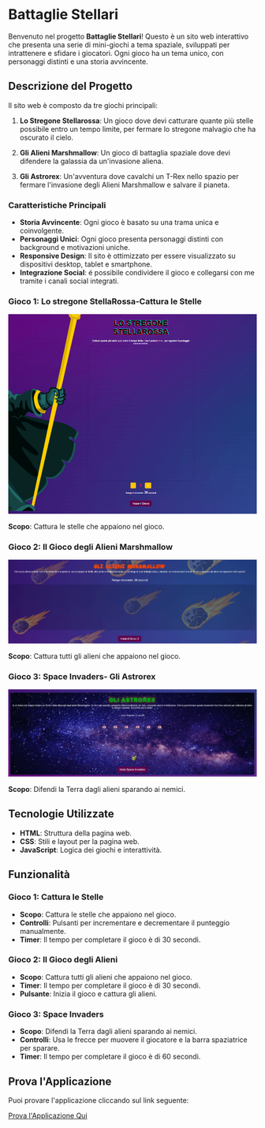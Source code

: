 # Battaglie Stellari

Benvenuto nel progetto **Battaglie Stellari**! Questo è un sito web interattivo che presenta una serie di mini-giochi a tema spaziale, sviluppati per intrattenere e sfidare i giocatori. Ogni gioco ha un tema unico, con personaggi distinti e una storia avvincente.

## Descrizione del Progetto

Il sito web è composto da tre giochi principali:

1. **Lo Stregone Stellarossa**: Un gioco dove devi catturare quante più stelle possibile entro un tempo limite, per fermare lo stregone malvagio che ha oscurato il cielo.
   
2. **Gli Alieni Marshmallow**: Un gioco di battaglia spaziale dove devi difendere la galassia da un'invasione aliena.

3. **Gli Astrorex**: Un'avventura dove cavalchi un T-Rex nello spazio per fermare l'invasione degli Alieni Marshmallow e salvare il pianeta.

### Caratteristiche Principali
- **Storia Avvincente**: Ogni gioco è basato su una trama unica e coinvolgente.
- **Personaggi Unici**: Ogni gioco presenta personaggi distinti con background e motivazioni uniche.
- **Responsive Design**: Il sito è ottimizzato per essere visualizzato su dispositivi desktop, tablet e smartphone.
- **Integrazione Social**: é possibile condividere il gioco e collegarsi con me tramite i canali social integrati.

### Gioco 1: Lo stregone StellaRossa-Cattura le Stelle

![Cattura le Stelle](assets/IMG/game1.png)

**Scopo**: Cattura le stelle che appaiono nel gioco.

### Gioco 2: Il Gioco degli Alieni Marshmallow 

![Il Gioco degli Alieni](assets/IMG/game2.webp)

**Scopo**: Cattura tutti gli alieni che appaiono nel gioco.

### Gioco 3: Space Invaders- Gli Astrorex

![Space Invaders](assets/IMG/game3.webp)

**Scopo**: Difendi la Terra dagli alieni sparando ai nemici.

## Tecnologie Utilizzate

- **HTML**: Struttura della pagina web.
- **CSS**: Stili e layout per la pagina web.
- **JavaScript**: Logica dei giochi e interattività.

## Funzionalità

### Gioco 1: Cattura le Stelle

- **Scopo**: Cattura le stelle che appaiono nel gioco.
- **Controlli**: Pulsanti per incrementare e decrementare il punteggio manualmente.
- **Timer**: Il tempo per completare il gioco è di 30 secondi.

### Gioco 2: Il Gioco degli Alieni

- **Scopo**: Cattura tutti gli alieni che appaiono nel gioco.
- **Timer**: Il tempo per completare il gioco è di 30 secondi.
- **Pulsante**: Inizia il gioco e cattura gli alieni.

### Gioco 3: Space Invaders

- **Scopo**: Difendi la Terra dagli alieni sparando ai nemici.
- **Controlli**: Usa le frecce per muovere il giocatore e la barra spaziatrice per sparare.
- **Timer**: Il tempo per completare il gioco è di 60 secondi.







## Prova l'Applicazione

Puoi provare l'applicazione cliccando sul link seguente:

[Prova l'Applicazione Qui](https://jade-tulumba-912883.netlify.app/)
